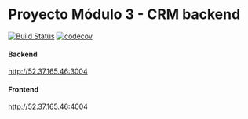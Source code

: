 # Proyecto Módulo 3 - CRM backend



[![Build Status](https://travis-ci.org/iqdavidh/m3_crm_backend.svg?branch=master)](https://travis-ci.org/iqdavidh/base_back_site)  [![codecov](https://codecov.io/gh/iqdavidh/m3_crm_backend/branch/master/graph/badge.svg)](https://codecov.io/gh/iqdavidh/m3_crm_backend)


#### Backend
http://52.37.165.46:3004

#### Frontend
http://52.37.165.46:4004

